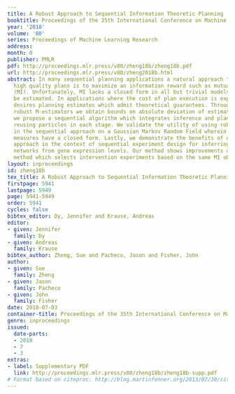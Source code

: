 ```yaml
---
title: A Robust Approach to Sequential Information Theoretic Planning
booktitle: Proceedings of the 35th International Conference on Machine Learning
year: '2018'
volume: '80'
series: Proceedings of Machine Learning Research
address: 
month: 0
publisher: PMLR
pdf: http://proceedings.mlr.press/v80/zheng18b/zheng18b.pdf
url: http://proceedings.mlr.press/v80/zheng2018b.html
abstract: In many sequential planning applications a natural approach to generating
  high quality plans is to maximize an information reward such as mutual information
  (MI). Unfortunately, MI lacks a closed form in all but trivial models, and so must
  be estimated. In applications where the cost of plan execution is expensive, one
  desires planning estimates which admit theoretical guarantees. Through the use of
  robust M-estimators we obtain bounds on absolute deviation of estimated MI. Moreover,
  we propose a sequential algorithm which integrates inference and planning by maximally
  reusing particles in each stage. We validate the utility of using robust estimators
  in the sequential approach on a Gaussian Markov Random Field wherein information
  measures have a closed form. Lastly, we demonstrate the benefits of our integrated
  approach in the context of sequential experiment design for inferring causal regulatory
  networks from gene expression levels. Our method shows improvements over a recent
  method which selects intervention experiments based on the same MI objective.
layout: inproceedings
id: zheng18b
tex_title: A Robust Approach to Sequential Information Theoretic Planning
firstpage: 5941
lastpage: 5949
page: 5941-5949
order: 5941
cycles: false
bibtex_editor: Dy, Jennifer and Krause, Andreas
editor:
- given: Jennifer
  family: Dy
- given: Andreas
  family: Krause
bibtex_author: Zheng, Sue and Pacheco, Jason and Fisher, John
author:
- given: Sue
  family: Zheng
- given: Jason
  family: Pacheco
- given: John
  family: Fisher
date: 2018-07-03
container-title: Proceedings of the 35th International Conference on Machine Learning
genre: inproceedings
issued:
  date-parts:
  - 2018
  - 7
  - 3
extras:
- label: Supplementary PDF
  link: http://proceedings.mlr.press/v80/zheng18b/zheng18b-supp.pdf
# Format based on citeproc: http://blog.martinfenner.org/2013/07/30/citeproc-yaml-for-bibliographies/
---
```

